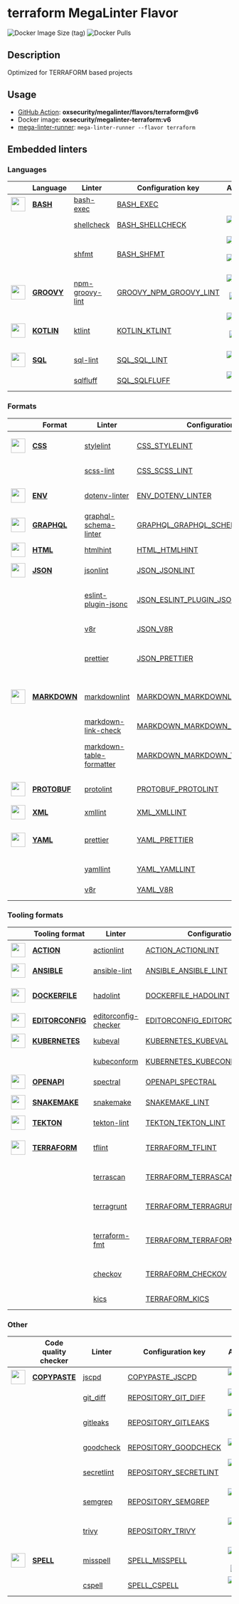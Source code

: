 # terraform MegaLinter Flavor

![Docker Image Size (tag)](https://img.shields.io/docker/image-size/oxsecurity/megalinter-terraform/v6)
![Docker Pulls](https://img.shields.io/docker/pulls/oxsecurity/megalinter-terraform)

## Description

Optimized for TERRAFORM based projects

## Usage

- [GitHub Action](https://oxsecurity.github.io/megalinter/latest/installation/#github-action): **oxsecurity/megalinter/flavors/terraform@v6**
- Docker image: **oxsecurity/megalinter-terraform:v6**
- [mega-linter-runner](https://oxsecurity.github.io/megalinter/latest/mega-linter-runner/): `mega-linter-runner --flavor terraform`

## Embedded linters

### Languages

|                                                                             <!-- -->                                                                             | Language                                                                         | Linter                                                                                                | Configuration key                                                                                            |                                                                                                                     Additional                                                                                                                      |
|:----------------------------------------------------------------------------------------------------------------------------------------------------------------:|----------------------------------------------------------------------------------|-------------------------------------------------------------------------------------------------------|--------------------------------------------------------------------------------------------------------------|:---------------------------------------------------------------------------------------------------------------------------------------------------------------------------------------------------------------------------------------------------:|
|  <img src="https://github.com/oxsecurity/megalinter/raw/main/docs/assets/icons/bash.ico" alt="" height="32px" class="megalinter-icon"></a> <!-- linter-icon -->  | [**BASH**](https://oxsecurity.github.io/megalinter/latest/descriptors/bash/)     | [bash-exec](https://oxsecurity.github.io/megalinter/latest/descriptors/bash_bash_exec/)               | [BASH_EXEC](https://oxsecurity.github.io/megalinter/latest/descriptors/bash_bash_exec/)                      |                                                                                                                                                                                                                                                     |
|                                                                  <!-- --> <!-- linter-icon -->                                                                   |                                                                                  | [shellcheck](https://oxsecurity.github.io/megalinter/latest/descriptors/bash_shellcheck/)             | [BASH_SHELLCHECK](https://oxsecurity.github.io/megalinter/latest/descriptors/bash_shellcheck/)               |                                                        [![GitHub stars](https://img.shields.io/github/stars/koalaman/shellcheck?cacheSeconds=3600)](https://github.com/koalaman/shellcheck)                                                         |
|                                                                  <!-- --> <!-- linter-icon -->                                                                   |                                                                                  | [shfmt](https://oxsecurity.github.io/megalinter/latest/descriptors/bash_shfmt/)                       | [BASH_SHFMT](https://oxsecurity.github.io/megalinter/latest/descriptors/bash_shfmt/)                         |                                        [![GitHub stars](https://img.shields.io/github/stars/mvdan/sh?cacheSeconds=3600)](https://github.com/mvdan/sh) ![formatter](https://shields.io/badge/-format-yellow)                                         |
| <img src="https://github.com/oxsecurity/megalinter/raw/main/docs/assets/icons/groovy.ico" alt="" height="32px" class="megalinter-icon"></a> <!-- linter-icon --> | [**GROOVY**](https://oxsecurity.github.io/megalinter/latest/descriptors/groovy/) | [npm-groovy-lint](https://oxsecurity.github.io/megalinter/latest/descriptors/groovy_npm_groovy_lint/) | [GROOVY_NPM_GROOVY_LINT](https://oxsecurity.github.io/megalinter/latest/descriptors/groovy_npm_groovy_lint/) | [![GitHub stars](https://img.shields.io/github/stars/nvuillam/npm-groovy-lint?cacheSeconds=3600)](https://github.com/nvuillam/npm-groovy-lint) ![autofix](https://shields.io/badge/-autofix-green) ![sarif](https://shields.io/badge/-SARIF-orange) |
| <img src="https://github.com/oxsecurity/megalinter/raw/main/docs/assets/icons/kotlin.ico" alt="" height="32px" class="megalinter-icon"></a> <!-- linter-icon --> | [**KOTLIN**](https://oxsecurity.github.io/megalinter/latest/descriptors/kotlin/) | [ktlint](https://oxsecurity.github.io/megalinter/latest/descriptors/kotlin_ktlint/)                   | [KOTLIN_KTLINT](https://oxsecurity.github.io/megalinter/latest/descriptors/kotlin_ktlint/)                   |         [![GitHub stars](https://img.shields.io/github/stars/pinterest/ktlint?cacheSeconds=3600)](https://github.com/pinterest/ktlint) ![autofix](https://shields.io/badge/-autofix-green) ![sarif](https://shields.io/badge/-SARIF-orange)         |
|  <img src="https://github.com/oxsecurity/megalinter/raw/main/docs/assets/icons/sql.ico" alt="" height="32px" class="megalinter-icon"></a> <!-- linter-icon -->   | [**SQL**](https://oxsecurity.github.io/megalinter/latest/descriptors/sql/)       | [sql-lint](https://oxsecurity.github.io/megalinter/latest/descriptors/sql_sql_lint/)                  | [SQL_SQL_LINT](https://oxsecurity.github.io/megalinter/latest/descriptors/sql_sql_lint/)                     |                                                       [![GitHub stars](https://img.shields.io/github/stars/joereynolds/sql-lint?cacheSeconds=3600)](https://github.com/joereynolds/sql-lint)                                                        |
|                                                                  <!-- --> <!-- linter-icon -->                                                                   |                                                                                  | [sqlfluff](https://oxsecurity.github.io/megalinter/latest/descriptors/sql_sqlfluff/)                  | [SQL_SQLFLUFF](https://oxsecurity.github.io/megalinter/latest/descriptors/sql_sqlfluff/)                     |                                                          [![GitHub stars](https://img.shields.io/github/stars/sqlfluff/sqlfluff?cacheSeconds=3600)](https://github.com/sqlfluff/sqlfluff)                                                           |

### Formats

|                                                                              <!-- -->                                                                              | Format                                                                               | Linter                                                                                                                    | Configuration key                                                                                                                  |                                                                                                                          Additional                                                                                                                           |
|:------------------------------------------------------------------------------------------------------------------------------------------------------------------:|--------------------------------------------------------------------------------------|---------------------------------------------------------------------------------------------------------------------------|------------------------------------------------------------------------------------------------------------------------------------|:-------------------------------------------------------------------------------------------------------------------------------------------------------------------------------------------------------------------------------------------------------------:|
|   <img src="https://github.com/oxsecurity/megalinter/raw/main/docs/assets/icons/css.ico" alt="" height="32px" class="megalinter-icon"></a> <!-- linter-icon -->    | [**CSS**](https://oxsecurity.github.io/megalinter/latest/descriptors/css/)           | [stylelint](https://oxsecurity.github.io/megalinter/latest/descriptors/css_stylelint/)                                    | [CSS_STYLELINT](https://oxsecurity.github.io/megalinter/latest/descriptors/css_stylelint/)                                         |                                   [![GitHub stars](https://img.shields.io/github/stars/stylelint/stylelint?cacheSeconds=3600)](https://github.com/stylelint/stylelint) ![autofix](https://shields.io/badge/-autofix-green)                                    |
|                                                                   <!-- --> <!-- linter-icon -->                                                                    |                                                                                      | [scss-lint](https://oxsecurity.github.io/megalinter/latest/descriptors/css_scss_lint/)                                    | [CSS_SCSS_LINT](https://oxsecurity.github.io/megalinter/latest/descriptors/css_scss_lint/)                                         |                                                                   [![GitHub stars](https://img.shields.io/github/stars/sds/scss-lint?cacheSeconds=3600)](https://github.com/sds/scss-lint)                                                                    |
|   <img src="https://github.com/oxsecurity/megalinter/raw/main/docs/assets/icons/env.ico" alt="" height="32px" class="megalinter-icon"></a> <!-- linter-icon -->    | [**ENV**](https://oxsecurity.github.io/megalinter/latest/descriptors/env/)           | [dotenv-linter](https://oxsecurity.github.io/megalinter/latest/descriptors/env_dotenv_linter/)                            | [ENV_DOTENV_LINTER](https://oxsecurity.github.io/megalinter/latest/descriptors/env_dotenv_linter/)                                 |                           [![GitHub stars](https://img.shields.io/github/stars/dotenv-linter/dotenv-linter?cacheSeconds=3600)](https://github.com/dotenv-linter/dotenv-linter) ![autofix](https://shields.io/badge/-autofix-green)                            |
| <img src="https://github.com/oxsecurity/megalinter/raw/main/docs/assets/icons/graphql.ico" alt="" height="32px" class="megalinter-icon"></a> <!-- linter-icon -->  | [**GRAPHQL**](https://oxsecurity.github.io/megalinter/latest/descriptors/graphql/)   | [graphql-schema-linter](https://oxsecurity.github.io/megalinter/latest/descriptors/graphql_graphql_schema_linter/)        | [GRAPHQL_GRAPHQL_SCHEMA_LINTER](https://oxsecurity.github.io/megalinter/latest/descriptors/graphql_graphql_schema_linter/)         |                                                  [![GitHub stars](https://img.shields.io/github/stars/cjoudrey/graphql-schema-linter?cacheSeconds=3600)](https://github.com/cjoudrey/graphql-schema-linter)                                                   |
|   <img src="https://github.com/oxsecurity/megalinter/raw/main/docs/assets/icons/html.ico" alt="" height="32px" class="megalinter-icon"></a> <!-- linter-icon -->   | [**HTML**](https://oxsecurity.github.io/megalinter/latest/descriptors/html/)         | [htmlhint](https://oxsecurity.github.io/megalinter/latest/descriptors/html_htmlhint/)                                     | [HTML_HTMLHINT](https://oxsecurity.github.io/megalinter/latest/descriptors/html_htmlhint/)                                         |                                                               [![GitHub stars](https://img.shields.io/github/stars/htmlhint/HTMLHint?cacheSeconds=3600)](https://github.com/htmlhint/HTMLHint)                                                                |
|   <img src="https://github.com/oxsecurity/megalinter/raw/main/docs/assets/icons/json.ico" alt="" height="32px" class="megalinter-icon"></a> <!-- linter-icon -->   | [**JSON**](https://oxsecurity.github.io/megalinter/latest/descriptors/json/)         | [jsonlint](https://oxsecurity.github.io/megalinter/latest/descriptors/json_jsonlint/)                                     | [JSON_JSONLINT](https://oxsecurity.github.io/megalinter/latest/descriptors/json_jsonlint/)                                         |                                                                  [![GitHub stars](https://img.shields.io/github/stars/zaach/jsonlint?cacheSeconds=3600)](https://github.com/zaach/jsonlint)                                                                   |
|                                                                   <!-- --> <!-- linter-icon -->                                                                    |                                                                                      | [eslint-plugin-jsonc](https://oxsecurity.github.io/megalinter/latest/descriptors/json_eslint_plugin_jsonc/)               | [JSON_ESLINT_PLUGIN_JSONC](https://oxsecurity.github.io/megalinter/latest/descriptors/json_eslint_plugin_jsonc/)                   | [![GitHub stars](https://img.shields.io/github/stars/ota-meshi/eslint-plugin-jsonc?cacheSeconds=3600)](https://github.com/ota-meshi/eslint-plugin-jsonc) ![autofix](https://shields.io/badge/-autofix-green) ![sarif](https://shields.io/badge/-SARIF-orange) |
|                                                                   <!-- --> <!-- linter-icon -->                                                                    |                                                                                      | [v8r](https://oxsecurity.github.io/megalinter/latest/descriptors/json_v8r/)                                               | [JSON_V8R](https://oxsecurity.github.io/megalinter/latest/descriptors/json_v8r/)                                                   |                                                                    [![GitHub stars](https://img.shields.io/github/stars/chris48s/v8r?cacheSeconds=3600)](https://github.com/chris48s/v8r)                                                                     |
|                                                                   <!-- --> <!-- linter-icon -->                                                                    |                                                                                      | [prettier](https://oxsecurity.github.io/megalinter/latest/descriptors/json_prettier/)                                     | [JSON_PRETTIER](https://oxsecurity.github.io/megalinter/latest/descriptors/json_prettier/)                                         |                                    [![GitHub stars](https://img.shields.io/github/stars/prettier/prettier?cacheSeconds=3600)](https://github.com/prettier/prettier) ![formatter](https://shields.io/badge/-format-yellow)                                     |
| <img src="https://github.com/oxsecurity/megalinter/raw/main/docs/assets/icons/markdown.ico" alt="" height="32px" class="megalinter-icon"></a> <!-- linter-icon --> | [**MARKDOWN**](https://oxsecurity.github.io/megalinter/latest/descriptors/markdown/) | [markdownlint](https://oxsecurity.github.io/megalinter/latest/descriptors/markdown_markdownlint/)                         | [MARKDOWN_MARKDOWNLINT](https://oxsecurity.github.io/megalinter/latest/descriptors/markdown_markdownlint/)                         |                              [![GitHub stars](https://img.shields.io/github/stars/DavidAnson/markdownlint?cacheSeconds=3600)](https://github.com/DavidAnson/markdownlint) ![formatter](https://shields.io/badge/-format-yellow)                               |
|                                                                   <!-- --> <!-- linter-icon -->                                                                    |                                                                                      | [markdown-link-check](https://oxsecurity.github.io/megalinter/latest/descriptors/markdown_markdown_link_check/)           | [MARKDOWN_MARKDOWN_LINK_CHECK](https://oxsecurity.github.io/megalinter/latest/descriptors/markdown_markdown_link_check/)           |                                                       [![GitHub stars](https://img.shields.io/github/stars/tcort/markdown-link-check?cacheSeconds=3600)](https://github.com/tcort/markdown-link-check)                                                        |
|                                                                   <!-- --> <!-- linter-icon -->                                                                    |                                                                                      | [markdown-table-formatter](https://oxsecurity.github.io/megalinter/latest/descriptors/markdown_markdown_table_formatter/) | [MARKDOWN_MARKDOWN_TABLE_FORMATTER](https://oxsecurity.github.io/megalinter/latest/descriptors/markdown_markdown_table_formatter/) |                    [![GitHub stars](https://img.shields.io/github/stars/nvuillam/markdown-table-formatter?cacheSeconds=3600)](https://github.com/nvuillam/markdown-table-formatter) ![formatter](https://shields.io/badge/-format-yellow)                     |
| <img src="https://github.com/oxsecurity/megalinter/raw/main/docs/assets/icons/protobuf.ico" alt="" height="32px" class="megalinter-icon"></a> <!-- linter-icon --> | [**PROTOBUF**](https://oxsecurity.github.io/megalinter/latest/descriptors/protobuf/) | [protolint](https://oxsecurity.github.io/megalinter/latest/descriptors/protobuf_protolint/)                               | [PROTOBUF_PROTOLINT](https://oxsecurity.github.io/megalinter/latest/descriptors/protobuf_protolint/)                               |                                   [![GitHub stars](https://img.shields.io/github/stars/yoheimuta/protolint?cacheSeconds=3600)](https://github.com/yoheimuta/protolint) ![autofix](https://shields.io/badge/-autofix-green)                                    |
|   <img src="https://github.com/oxsecurity/megalinter/raw/main/docs/assets/icons/xml.ico" alt="" height="32px" class="megalinter-icon"></a> <!-- linter-icon -->    | [**XML**](https://oxsecurity.github.io/megalinter/latest/descriptors/xml/)           | [xmllint](https://oxsecurity.github.io/megalinter/latest/descriptors/xml_xmllint/)                                        | [XML_XMLLINT](https://oxsecurity.github.io/megalinter/latest/descriptors/xml_xmllint/)                                             |                                                                                                                                                                                                                                                               |
|   <img src="https://github.com/oxsecurity/megalinter/raw/main/docs/assets/icons/yaml.ico" alt="" height="32px" class="megalinter-icon"></a> <!-- linter-icon -->   | [**YAML**](https://oxsecurity.github.io/megalinter/latest/descriptors/yaml/)         | [prettier](https://oxsecurity.github.io/megalinter/latest/descriptors/yaml_prettier/)                                     | [YAML_PRETTIER](https://oxsecurity.github.io/megalinter/latest/descriptors/yaml_prettier/)                                         |                                    [![GitHub stars](https://img.shields.io/github/stars/prettier/prettier?cacheSeconds=3600)](https://github.com/prettier/prettier) ![formatter](https://shields.io/badge/-format-yellow)                                     |
|                                                                   <!-- --> <!-- linter-icon -->                                                                    |                                                                                      | [yamllint](https://oxsecurity.github.io/megalinter/latest/descriptors/yaml_yamllint/)                                     | [YAML_YAMLLINT](https://oxsecurity.github.io/megalinter/latest/descriptors/yaml_yamllint/)                                         |                                                            [![GitHub stars](https://img.shields.io/github/stars/adrienverge/yamllint?cacheSeconds=3600)](https://github.com/adrienverge/yamllint)                                                             |
|                                                                   <!-- --> <!-- linter-icon -->                                                                    |                                                                                      | [v8r](https://oxsecurity.github.io/megalinter/latest/descriptors/yaml_v8r/)                                               | [YAML_V8R](https://oxsecurity.github.io/megalinter/latest/descriptors/yaml_v8r/)                                                   |                                                                    [![GitHub stars](https://img.shields.io/github/stars/chris48s/v8r?cacheSeconds=3600)](https://github.com/chris48s/v8r)                                                                     |

### Tooling formats

|                                                                                <!-- -->                                                                                | Tooling format                                                                               | Linter                                                                                                                | Configuration key                                                                                                                  |                                                                                            Additional                                                                                            |
|:----------------------------------------------------------------------------------------------------------------------------------------------------------------------:|----------------------------------------------------------------------------------------------|-----------------------------------------------------------------------------------------------------------------------|------------------------------------------------------------------------------------------------------------------------------------|:------------------------------------------------------------------------------------------------------------------------------------------------------------------------------------------------:|
|   <img src="https://github.com/oxsecurity/megalinter/raw/main/docs/assets/icons/default.ico" alt="" height="32px" class="megalinter-icon"></a> <!-- linter-icon -->    | [**ACTION**](https://oxsecurity.github.io/megalinter/latest/descriptors/action/)             | [actionlint](https://oxsecurity.github.io/megalinter/latest/descriptors/action_actionlint/)                           | [ACTION_ACTIONLINT](https://oxsecurity.github.io/megalinter/latest/descriptors/action_actionlint/)                                 |                                  [![GitHub stars](https://img.shields.io/github/stars/rhysd/actionlint?cacheSeconds=3600)](https://github.com/rhysd/actionlint)                                  |
|   <img src="https://github.com/oxsecurity/megalinter/raw/main/docs/assets/icons/ansible.ico" alt="" height="32px" class="megalinter-icon"></a> <!-- linter-icon -->    | [**ANSIBLE**](https://oxsecurity.github.io/megalinter/latest/descriptors/ansible/)           | [ansible-lint](https://oxsecurity.github.io/megalinter/latest/descriptors/ansible_ansible_lint/)                      | [ANSIBLE_ANSIBLE_LINT](https://oxsecurity.github.io/megalinter/latest/descriptors/ansible_ansible_lint/)                           |                              [![GitHub stars](https://img.shields.io/github/stars/ansible/ansible-lint?cacheSeconds=3600)](https://github.com/ansible/ansible-lint)                              |
|  <img src="https://github.com/oxsecurity/megalinter/raw/main/docs/assets/icons/dockerfile.ico" alt="" height="32px" class="megalinter-icon"></a> <!-- linter-icon -->  | [**DOCKERFILE**](https://oxsecurity.github.io/megalinter/latest/descriptors/dockerfile/)     | [hadolint](https://oxsecurity.github.io/megalinter/latest/descriptors/dockerfile_hadolint/)                           | [DOCKERFILE_HADOLINT](https://oxsecurity.github.io/megalinter/latest/descriptors/dockerfile_hadolint/)                             |        [![GitHub stars](https://img.shields.io/github/stars/hadolint/hadolint?cacheSeconds=3600)](https://github.com/hadolint/hadolint) ![sarif](https://shields.io/badge/-SARIF-orange)         |
| <img src="https://github.com/oxsecurity/megalinter/raw/main/docs/assets/icons/editorconfig.ico" alt="" height="32px" class="megalinter-icon"></a> <!-- linter-icon --> | [**EDITORCONFIG**](https://oxsecurity.github.io/megalinter/latest/descriptors/editorconfig/) | [editorconfig-checker](https://oxsecurity.github.io/megalinter/latest/descriptors/editorconfig_editorconfig_checker/) | [EDITORCONFIG_EDITORCONFIG_CHECKER](https://oxsecurity.github.io/megalinter/latest/descriptors/editorconfig_editorconfig_checker/) |         [![GitHub stars](https://img.shields.io/github/stars/editorconfig-checker/editorconfig-checker?cacheSeconds=3600)](https://github.com/editorconfig-checker/editorconfig-checker)         |
|  <img src="https://github.com/oxsecurity/megalinter/raw/main/docs/assets/icons/kubernetes.ico" alt="" height="32px" class="megalinter-icon"></a> <!-- linter-icon -->  | [**KUBERNETES**](https://oxsecurity.github.io/megalinter/latest/descriptors/kubernetes/)     | [kubeval](https://oxsecurity.github.io/megalinter/latest/descriptors/kubernetes_kubeval/)                             | [KUBERNETES_KUBEVAL](https://oxsecurity.github.io/megalinter/latest/descriptors/kubernetes_kubeval/)                               |                               [![GitHub stars](https://img.shields.io/github/stars/instrumenta/kubeval?cacheSeconds=3600)](https://github.com/instrumenta/kubeval)                               |
|                                                                     <!-- --> <!-- linter-icon -->                                                                      |                                                                                              | [kubeconform](https://oxsecurity.github.io/megalinter/latest/descriptors/kubernetes_kubeconform/)                     | [KUBERNETES_KUBECONFORM](https://oxsecurity.github.io/megalinter/latest/descriptors/kubernetes_kubeconform/)                       |                                 [![GitHub stars](https://img.shields.io/github/stars/yannh/kubeconform?cacheSeconds=3600)](https://github.com/yannh/kubeconform)                                 |
|   <img src="https://github.com/oxsecurity/megalinter/raw/main/docs/assets/icons/openapi.ico" alt="" height="32px" class="megalinter-icon"></a> <!-- linter-icon -->    | [**OPENAPI**](https://oxsecurity.github.io/megalinter/latest/descriptors/openapi/)           | [spectral](https://oxsecurity.github.io/megalinter/latest/descriptors/openapi_spectral/)                              | [OPENAPI_SPECTRAL](https://oxsecurity.github.io/megalinter/latest/descriptors/openapi_spectral/)                                   |                              [![GitHub stars](https://img.shields.io/github/stars/stoplightio/spectral?cacheSeconds=3600)](https://github.com/stoplightio/spectral)                              |
|  <img src="https://github.com/oxsecurity/megalinter/raw/main/docs/assets/icons/snakemake.ico" alt="" height="32px" class="megalinter-icon"></a> <!-- linter-icon -->   | [**SNAKEMAKE**](https://oxsecurity.github.io/megalinter/latest/descriptors/snakemake/)       | [snakemake](https://oxsecurity.github.io/megalinter/latest/descriptors/snakemake_snakemake/)                          | [SNAKEMAKE_LINT](https://oxsecurity.github.io/megalinter/latest/descriptors/snakemake_snakemake/)                                  |                               [![GitHub stars](https://img.shields.io/github/stars/snakemake/snakemake?cacheSeconds=3600)](https://github.com/snakemake/snakemake)                               |
|    <img src="https://github.com/oxsecurity/megalinter/raw/main/docs/assets/icons/tekton.ico" alt="" height="32px" class="megalinter-icon"></a> <!-- linter-icon -->    | [**TEKTON**](https://oxsecurity.github.io/megalinter/latest/descriptors/tekton/)             | [tekton-lint](https://oxsecurity.github.io/megalinter/latest/descriptors/tekton_tekton_lint/)                         | [TEKTON_TEKTON_LINT](https://oxsecurity.github.io/megalinter/latest/descriptors/tekton_tekton_lint/)                               |                                   [![GitHub stars](https://img.shields.io/github/stars/IBM/tekton-lint?cacheSeconds=3600)](https://github.com/IBM/tekton-lint)                                   |
|  <img src="https://github.com/oxsecurity/megalinter/raw/main/docs/assets/icons/terraform.ico" alt="" height="32px" class="megalinter-icon"></a> <!-- linter-icon -->   | [**TERRAFORM**](https://oxsecurity.github.io/megalinter/latest/descriptors/terraform/)       | [tflint](https://oxsecurity.github.io/megalinter/latest/descriptors/terraform_tflint/)                                | [TERRAFORM_TFLINT](https://oxsecurity.github.io/megalinter/latest/descriptors/terraform_tflint/)                                   | [![GitHub stars](https://img.shields.io/github/stars/terraform-linters/tflint?cacheSeconds=3600)](https://github.com/terraform-linters/tflint) ![sarif](https://shields.io/badge/-SARIF-orange)  |
|                                                                     <!-- --> <!-- linter-icon -->                                                                      |                                                                                              | [terrascan](https://oxsecurity.github.io/megalinter/latest/descriptors/terraform_terrascan/)                          | [TERRAFORM_TERRASCAN](https://oxsecurity.github.io/megalinter/latest/descriptors/terraform_terrascan/)                             |       [![GitHub stars](https://img.shields.io/github/stars/accurics/terrascan?cacheSeconds=3600)](https://github.com/accurics/terrascan) ![sarif](https://shields.io/badge/-SARIF-orange)        |
|                                                                     <!-- --> <!-- linter-icon -->                                                                      |                                                                                              | [terragrunt](https://oxsecurity.github.io/megalinter/latest/descriptors/terraform_terragrunt/)                        | [TERRAFORM_TERRAGRUNT](https://oxsecurity.github.io/megalinter/latest/descriptors/terraform_terragrunt/)                           | [![GitHub stars](https://img.shields.io/github/stars/gruntwork-io/terragrunt?cacheSeconds=3600)](https://github.com/gruntwork-io/terragrunt) ![autofix](https://shields.io/badge/-autofix-green) |
|                                                                     <!-- --> <!-- linter-icon -->                                                                      |                                                                                              | [terraform-fmt](https://oxsecurity.github.io/megalinter/latest/descriptors/terraform_terraform_fmt/)                  | [TERRAFORM_TERRAFORM_FMT](https://oxsecurity.github.io/megalinter/latest/descriptors/terraform_terraform_fmt/)                     |    [![GitHub stars](https://img.shields.io/github/stars/hashicorp/terraform?cacheSeconds=3600)](https://github.com/hashicorp/terraform) ![formatter](https://shields.io/badge/-format-yellow)    |
|                                                                     <!-- --> <!-- linter-icon -->                                                                      |                                                                                              | [checkov](https://oxsecurity.github.io/megalinter/latest/descriptors/terraform_checkov/)                              | [TERRAFORM_CHECKOV](https://oxsecurity.github.io/megalinter/latest/descriptors/terraform_checkov/)                                 |     [![GitHub stars](https://img.shields.io/github/stars/bridgecrewio/checkov?cacheSeconds=3600)](https://github.com/bridgecrewio/checkov) ![sarif](https://shields.io/badge/-SARIF-orange)      |
|                                                                     <!-- --> <!-- linter-icon -->                                                                      |                                                                                              | [kics](https://oxsecurity.github.io/megalinter/latest/descriptors/terraform_kics/)                                    | [TERRAFORM_KICS](https://oxsecurity.github.io/megalinter/latest/descriptors/terraform_kics/)                                       |                                    [![GitHub stars](https://img.shields.io/github/stars/checkmarx/kics?cacheSeconds=3600)](https://github.com/checkmarx/kics)                                    |

### Other

|                                                                              <!-- -->                                                                               | Code quality checker                                                                   | Linter                                                                                          | Configuration key                                                                                          |                                                                                        Additional                                                                                         |
|:-------------------------------------------------------------------------------------------------------------------------------------------------------------------:|----------------------------------------------------------------------------------------|-------------------------------------------------------------------------------------------------|------------------------------------------------------------------------------------------------------------|:-----------------------------------------------------------------------------------------------------------------------------------------------------------------------------------------:|
| <img src="https://github.com/oxsecurity/megalinter/raw/main/docs/assets/icons/copypaste.ico" alt="" height="32px" class="megalinter-icon"></a> <!-- linter-icon --> | [**COPYPASTE**](https://oxsecurity.github.io/megalinter/latest/descriptors/copypaste/) | [jscpd](https://oxsecurity.github.io/megalinter/latest/descriptors/copypaste_jscpd/)            | [COPYPASTE_JSCPD](https://oxsecurity.github.io/megalinter/latest/descriptors/copypaste_jscpd/)             |                              [![GitHub stars](https://img.shields.io/github/stars/kucherenko/jscpd?cacheSeconds=3600)](https://github.com/kucherenko/jscpd)                               |
|                                                                    <!-- --> <!-- linter-icon -->                                                                    |                                                                                        | [git_diff](https://oxsecurity.github.io/megalinter/latest/descriptors/repository_git_diff/)     | [REPOSITORY_GIT_DIFF](https://oxsecurity.github.io/megalinter/latest/descriptors/repository_git_diff/)     |                                       [![GitHub stars](https://img.shields.io/github/stars/git/git?cacheSeconds=3600)](https://github.com/git/git)                                        |
|                                                                    <!-- --> <!-- linter-icon -->                                                                    |                                                                                        | [gitleaks](https://oxsecurity.github.io/megalinter/latest/descriptors/repository_gitleaks/)     | [REPOSITORY_GITLEAKS](https://oxsecurity.github.io/megalinter/latest/descriptors/repository_gitleaks/)     |  [![GitHub stars](https://img.shields.io/github/stars/zricethezav/gitleaks?cacheSeconds=3600)](https://github.com/zricethezav/gitleaks) ![sarif](https://shields.io/badge/-SARIF-orange)  |
|                                                                    <!-- --> <!-- linter-icon -->                                                                    |                                                                                        | [goodcheck](https://oxsecurity.github.io/megalinter/latest/descriptors/repository_goodcheck/)   | [REPOSITORY_GOODCHECK](https://oxsecurity.github.io/megalinter/latest/descriptors/repository_goodcheck/)   |                               [![GitHub stars](https://img.shields.io/github/stars/sider/goodcheck?cacheSeconds=3600)](https://github.com/sider/goodcheck)                                |
|                                                                    <!-- --> <!-- linter-icon -->                                                                    |                                                                                        | [secretlint](https://oxsecurity.github.io/megalinter/latest/descriptors/repository_secretlint/) | [REPOSITORY_SECRETLINT](https://oxsecurity.github.io/megalinter/latest/descriptors/repository_secretlint/) | [![GitHub stars](https://img.shields.io/github/stars/secretlint/secretlint?cacheSeconds=3600)](https://github.com/secretlint/secretlint) ![sarif](https://shields.io/badge/-SARIF-orange) |
|                                                                    <!-- --> <!-- linter-icon -->                                                                    |                                                                                        | [semgrep](https://oxsecurity.github.io/megalinter/latest/descriptors/repository_semgrep/)       | [REPOSITORY_SEMGREP](https://oxsecurity.github.io/megalinter/latest/descriptors/repository_semgrep/)       |  [![GitHub stars](https://img.shields.io/github/stars/returntocorp/semgrep?cacheSeconds=3600)](https://github.com/returntocorp/semgrep) ![sarif](https://shields.io/badge/-SARIF-orange)  |
|                                                                    <!-- --> <!-- linter-icon -->                                                                    |                                                                                        | [trivy](https://oxsecurity.github.io/megalinter/latest/descriptors/repository_trivy/)           | [REPOSITORY_TRIVY](https://oxsecurity.github.io/megalinter/latest/descriptors/repository_trivy/)           |    [![GitHub stars](https://img.shields.io/github/stars/aquasecurity/trivy?cacheSeconds=3600)](https://github.com/aquasecurity/trivy) ![sarif](https://shields.io/badge/-SARIF-orange)    |
|   <img src="https://github.com/oxsecurity/megalinter/raw/main/docs/assets/icons/spell.ico" alt="" height="32px" class="megalinter-icon"></a> <!-- linter-icon -->   | [**SPELL**](https://oxsecurity.github.io/megalinter/latest/descriptors/spell/)         | [misspell](https://oxsecurity.github.io/megalinter/latest/descriptors/spell_misspell/)          | [SPELL_MISSPELL](https://oxsecurity.github.io/megalinter/latest/descriptors/spell_misspell/)               |    [![GitHub stars](https://img.shields.io/github/stars/client9/misspell?cacheSeconds=3600)](https://github.com/client9/misspell) ![autofix](https://shields.io/badge/-autofix-green)     |
|                                                                    <!-- --> <!-- linter-icon -->                                                                    |                                                                                        | [cspell](https://oxsecurity.github.io/megalinter/latest/descriptors/spell_cspell/)              | [SPELL_CSPELL](https://oxsecurity.github.io/megalinter/latest/descriptors/spell_cspell/)                   |                     [![GitHub stars](https://img.shields.io/github/stars/streetsidesoftware/cspell?cacheSeconds=3600)](https://github.com/streetsidesoftware/cspell)                      |

